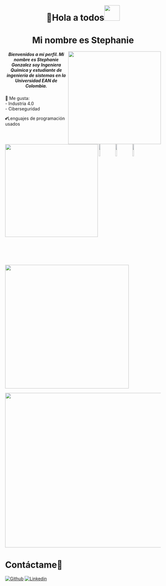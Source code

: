 <h1 align="center">👋Hola a todos<img src="https://i.pinimg.com/originals/6d/cd/94/6dcd94c7c4bf4800648ef7cbe0113c33.gif" width="50px"></h1>
<h1 align="center">Mi nombre es Stephanie</h1>
<img align="right" src="https://assets.website-files.com/60dc8648f349eb6762db8d52/60e4600d6b787b48d07168eb_process-2.gif" width="300px" height="300px" />
<img align="left" src="https://www.academiavirtual.ang.edu.ec/pluginfile.php/607664/course/overviewfiles/quimica.gif" width="300px" height="300px" />
<h5 align="center"> Bienvenidos a mi perfil. Mi nombre es Stephanie Gonzalez soy Ingeniera Química y estudiante de ingeniería de sistemas en la Universidad EAN de Colombia.</h5>
🌱 Me gusta:<br>
- Industria 4.0<br>
- Ciberseguridad <br>

💕Lenguajes de programación usados <br>
<code><img width="10%" src="https://www.vectorlogo.zone/logos/python/python-ar21.svg"></code>
<code><img width="10%" src="https://www.vectorlogo.zone/logos/php/php-ar21.svg"></code>
<code><img width="10%" src="https://www.vectorlogo.zone/logos/mysql/mysql-ar21.svg"></code>
<img align="center" src="https://github-readme-stats.vercel.app/api?username=stepha-gon&&show_icons=true&theme_height=27&v=5" width="400px">

<img align="center" src="https://i1.wp.com/www.sopitas.com/wp-content/uploads/2016/12/pacman.gif" width="1000px" height="500px" />

# Contáctame:speech_balloon:
[![Github](https://img.shields.io/badge/-Github-000?style=flat&logo=Github&logoColor=white)](https://github.com/stepha-gon)
[![Linkedin](https://img.shields.io/badge/-LinkedIn-blue?style=flat&logo=Linkedin&logoColor=white)](https://www.linkedin.com/in/stephaniegonzaleziqyis/)


